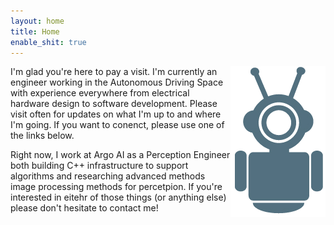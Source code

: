 ```yaml
---
layout: home
title: Home
enable_shit: true
---
```

<img align="right" src="robot-icon.png">
I'm glad you're here to pay a visit.  I'm currently an engineer working in the Autonomous Driving Space with experience everywhere from electrical hardware design to software development.  Please visit often for updates on what I'm up to and where I'm going.  If you want to conenct, please use one of the links below.

Right now, I work at Argo AI as a Perception Engineer both building C++ infrastructure to support algorithms and researching advanced methods image processing methods for percetpion.  If you're interested in eitehr of those things (or anything else) please don't hesitate to contact me!
